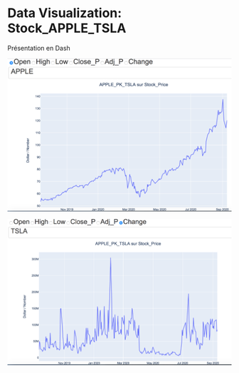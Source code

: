# Data Visualization: Stock_APPLE_TSLA 

Présentation en Dash

![image](https://github.com/JIMMY-XU1/Stock_APPLE_TSLA/blob/main/photo/%E5%B1%8F%E5%B9%95%E5%BF%AB%E7%85%A7%202020-12-28%20%E4%B8%8A%E5%8D%8811.49.37.png)

![image](https://github.com/JIMMY-XU1/Stock_APPLE_TSLA/blob/main/photo/%E5%B1%8F%E5%B9%95%E5%BF%AB%E7%85%A7%202020-12-28%20%E4%B8%8A%E5%8D%8811.50.16.png)

